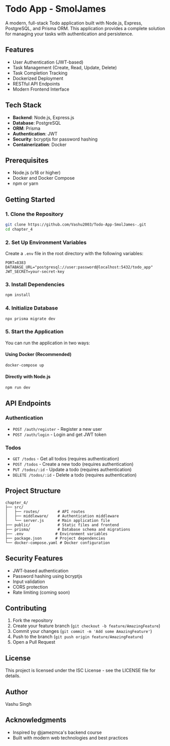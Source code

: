 # Todo App - SmolJames

A modern, full-stack Todo application built with Node.js, Express, PostgreSQL, and Prisma ORM. This application provides a complete solution for managing your tasks with authentication and persistence.

## Features

- User Authentication (JWT-based)
- Task Management (Create, Read, Update, Delete)
- Task Completion Tracking
- Dockerized Deployment
- RESTful API Endpoints
- Modern Frontend Interface

## Tech Stack

- **Backend**: Node.js, Express.js
- **Database**: PostgreSQL
- **ORM**: Prisma
- **Authentication**: JWT
- **Security**: bcryptjs for password hashing
- **Containerization**: Docker

## Prerequisites

- Node.js (v18 or higher)
- Docker and Docker Compose
- npm or yarn

## Getting Started

### 1. Clone the Repository
```bash
git clone https://github.com/Vashu2003/Todo-App-SmolJames-.git
cd chapter_4
```

### 2. Set Up Environment Variables
Create a `.env` file in the root directory with the following variables:
```env
PORT=8383
DATABASE_URL="postgresql://user:password@localhost:5432/todo_app"
JWT_SECRET=your-secret-key
```

### 3. Install Dependencies
```bash
npm install
```

### 4. Initialize Database
```bash
npx prisma migrate dev
```

### 5. Start the Application
You can run the application in two ways:

#### Using Docker (Recommended)
```bash
docker-compose up
```

#### Directly with Node.js
```bash
npm run dev
```

## API Endpoints

### Authentication
- `POST /auth/register` - Register a new user
- `POST /auth/login` - Login and get JWT token

### Todos
- `GET /todos` - Get all todos (requires authentication)
- `POST /todos` - Create a new todo (requires authentication)
- `PUT /todos/:id` - Update a todo (requires authentication)
- `DELETE /todos/:id` - Delete a todo (requires authentication)

## Project Structure

```
chapter_4/
├── src/
│   ├── routes/        # API routes
│   ├── middleware/    # Authentication middleware
│   └── server.js      # Main application file
├── public/            # Static files and frontend
├── prisma/            # Database schema and migrations
├── .env              # Environment variables
├── package.json      # Project dependencies
└── docker-compose.yaml # Docker configuration
```

## Security Features

- JWT-based authentication
- Password hashing using bcryptjs
- Input validation
- CORS protection
- Rate limiting (coming soon)

## Contributing

1. Fork the repository
2. Create your feature branch (`git checkout -b feature/AmazingFeature`)
3. Commit your changes (`git commit -m 'Add some AmazingFeature'`)
4. Push to the branch (`git push origin feature/AmazingFeature`)
5. Open a Pull Request

## License

This project is licensed under the ISC License - see the LICENSE file for details.

## Author

Vashu Singh

## Acknowledgments

- Inspired by @jamezmca's backend course
- Built with modern web technologies and best practices

